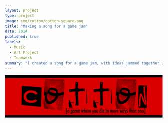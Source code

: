 ```yaml
---
layout: project
type: project
image: img/cotton/cotton-square.png
title: "Making a song for a game jam"
date: 2014
published: true
labels:
  - Music
  - Art Project
  - Teamwork
summary: "I created a song for a game jam, with ideas jammed together with coders and artists."
---
```


<img class="img-fluid" src="../img/cotton/cotton-header.png">

